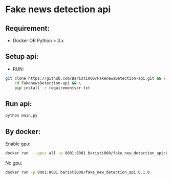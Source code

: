 # Fake news detection api

## Requirement:

- Docker OR Python > 3.x

## Setup api:

- RUN:

```bash
git clone https://github.com/Baristi000/FakenewsDetection-api.git && \
    cd FakenewsDetection-api && \
    pip install -r requirements/r.txt
```

## Run api:

```bash
python main.py
```

## By docker:

Enable gpu:

```bash
docker run  --gpus all -p 8001:8001 baristi000/fake_new_detection_api:0.1.0
```

No gpu:

```bash
docker run -p 8001:8001 baristi000/fake_new_detection_api:0.1.0
```
